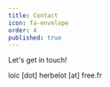```yaml
---
title: Contact
icon: fa-envelope
order: 4
published: true
---
```

Let's get in touch!

loic [dot] herbelot [at] free.fr